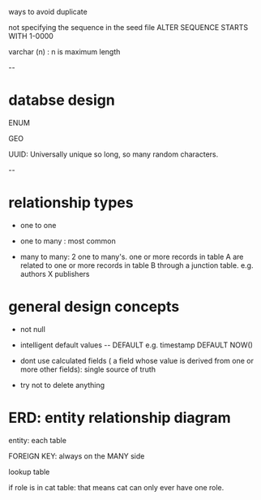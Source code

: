 ways to avoid duplicate

not specifying the sequence in the seed file
ALTER SEQUENCE STARTS WITH 1-0000

varchar (n) : n is maximum length

--

# databse design

ENUM

GEO

UUID: Universally unique
so long, so many random characters.

--

# relationship types

- one to one

- one to many : most common

- many to many: 2 one to many's. one or more records in table A are related to one or more records in table B through a junction table.
  e.g. authors X publishers

# general design concepts

- not null
- intelligent default values
  -- DEFAULT
  e.g. timestamp DEFAULT NOW()

- dont use calculated fields ( a field whose value is derived from one or more other fields): single source of truth

- try not to delete anything

# ERD: entity relationship diagram

entity: each table

FOREIGN KEY: always on the MANY side

lookup table

if role is in cat table: that means cat can only ever have one role.
